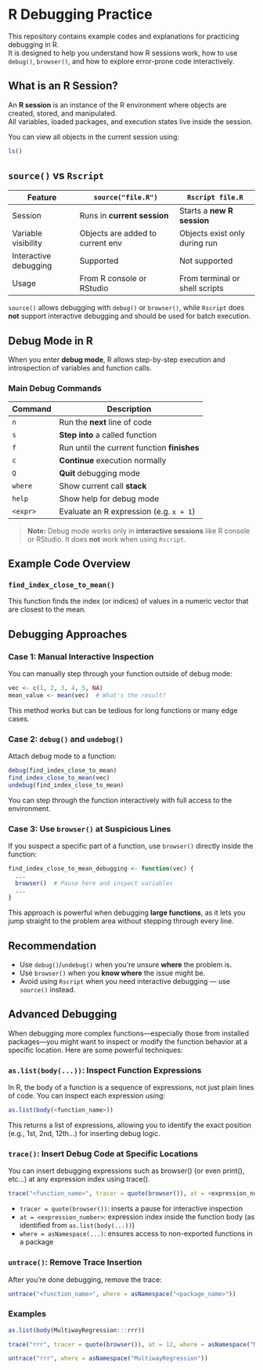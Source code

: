 # R Debugging Practice

This repository contains example codes and explanations for practicing debugging in R.  
It is designed to help you understand how R sessions work, how to use `debug()`, `browser()`, and how to explore error-prone code interactively.

## What is an R Session?

An **R session** is an instance of the R environment where objects are created, stored, and manipulated.  
All variables, loaded packages, and execution states live inside the session.

You can view all objects in the current session using:

```r
ls()
```

## `source()` vs `Rscript`

| Feature              | `source("file.R")`                  | `Rscript file.R`                  |
|----------------------|-------------------------------------|-----------------------------------|
| Session              | Runs in **current session**         | Starts a **new R session**        |
| Variable visibility  | Objects are added to current env    | Objects exist only during run     |
| Interactive debugging| Supported                           | Not supported                     |
| Usage                | From R console or RStudio           | From terminal or shell scripts    |

`source()` allows debugging with `debug()` or `browser()`, while `Rscript` does **not** support interactive debugging and should be used for batch execution.

## Debug Mode in R

When you enter **debug mode**, R allows step-by-step execution and introspection of variables and function calls.

### Main Debug Commands

| Command    | Description                              |
|------------|------------------------------------------|
| `n`        | Run the **next** line of code            |
| `s`        | **Step into** a called function          |
| `f`        | Run until the current function **finishes** |
| `c`        | **Continue** execution normally        |
| `Q`        | **Quit** debugging mode                  |
| `where`    | Show current call **stack**              |
| `help`     | Show help for debug mode                 |
| `<expr>`   | Evaluate an R expression (e.g. `x + 1`)  |

> **Note:** Debug mode works only in **interactive sessions** like R console or RStudio. It does **not** work when using `Rscript`.

## Example Code Overview

### `find_index_close_to_mean()`

This function finds the index (or indices) of values in a numeric vector that are closest to the mean.

## Debugging Approaches

### Case 1: Manual Interactive Inspection

You can manually step through your function outside of debug mode:

```r
vec <- c(1, 2, 3, 4, 5, NA)
mean_value <- mean(vec)  # What's the result?
```

This method works but can be tedious for long functions or many edge cases.

### Case 2: `debug()` and `undebug()`

Attach debug mode to a function:

```r
debug(find_index_close_to_mean)
find_index_close_to_mean(vec)
undebug(find_index_close_to_mean)
```

You can step through the function interactively with full access to the environment.

### Case 3: Use `browser()` at Suspicious Lines

If you suspect a specific part of a function, use `browser()` directly inside the function:

```r
find_index_close_to_mean_debugging <- function(vec) {
  ...
  browser()  # Pause here and inspect variables
  ...
}
```

This approach is powerful when debugging **large functions**, as it lets you jump straight to the problem area without stepping through every line.

## Recommendation

- Use `debug()`/`undebug()` when you're unsure **where** the problem is.
- Use `browser()` when you **know where** the issue might be.
- Avoid using `Rscript` when you need interactive debugging — use `source()` instead.

## Advanced Debugging

When debugging more complex functions—especially those from installed packages—you might want to inspect or modify the function behavior at a specific location.
Here are some powerful techniques:

### `as.list(body(...))`: Inspect Function Expressions

In R, the body of a function is a sequence of expressions, not just plain lines of code.
You can inspect each expression using:

```r
as.list(body(<function_name>))
```

This returns a list of expressions, allowing you to identify the exact position (e.g., 1st, 2nd, 12th…) for inserting debug logic.

### `trace()`: Insert Debug Code at Specific Locations

You can insert debugging expressions such as browser() (or even print(), etc...) at any expression index using trace().

```r
trace("<function_name>", tracer = quote(browser()), at = <expression_number>, where = asNamespace("<package_name>"))
```

- `tracer = quote(browser())`: inserts a pause for interactive inspection
- `at = <expression_number>`: expression index inside the function body (as identified from `as.list(body(...))`)
- `where = asNamespace(...)`: ensures access to non-exported functions in a package

### `untrace()`: Remove Trace Insertion

After you’re done debugging, remove the trace:

```r
untrace("<function_name>", where = asNamespace("<package_name>"))
```

### Examples

```r
as.list(body(MultiwayRegression:::rrr))

trace("rrr", tracer = quote(browser()), at = 12, where = asNamespace("MultiwayRegression"))

untrace("rrr", where = asNamespace("MultiwayRegression"))
```
